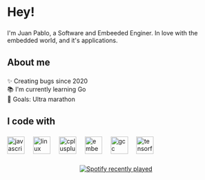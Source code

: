 <h1 align="left">Hey!</h1>

###

<p align="left">I'm Juan Pablo, a Software and Embeeded Enginer. In love with the embedded world, and it's applications.</p>

###

<h2 align="left">About me</h2>

###

<p align="left">✨ Creating bugs since 2020<br>📚 I'm currently learning Go<br>🎯 Goals: Ultra marathon</p>

###

<h2 align="left">I code with</h2>

###

<div align="left">
  <img src="https://cdn.jsdelivr.net/gh/devicons/devicon/icons/javascript/javascript-original.svg" height="40" alt="javascript logo"  />
  <img width="12" />
  <img src="https://cdn.jsdelivr.net/gh/devicons/devicon/icons/linux/linux-original.svg" height="40" alt="linux logo"  />
  <img width="12" />
  <img src="https://cdn.jsdelivr.net/gh/devicons/devicon/icons/cplusplus/cplusplus-original.svg" height="40" alt="cplusplus logo"  />
  <img width="12" />
  <img src="https://cdn.jsdelivr.net/gh/devicons/devicon/icons/embeddedc/embeddedc-original.svg" height="40" alt="embeddedc logo"  />
  <img width="12" />
  <img src="https://cdn.jsdelivr.net/gh/devicons/devicon/icons/gcc/gcc-original.svg" height="40" alt="gcc logo"  />
  <img width="12" />
  <img src="https://cdn.jsdelivr.net/gh/devicons/devicon/icons/tensorflow/tensorflow-original.svg" height="40" alt="tensorflow logo"  />
</div>

###

<div align="center">
  <a href="https://open.spotify.com/user/22hsu65kasyovi3jwkkvyzvwy">
    <img src="https://spotify-recently-played-readme.vercel.app/api?user=22hsu65kasyovi3jwkkvyzvwy&count=5&unique=true" alt="Spotify recently played"  />
  </a>
</div>
